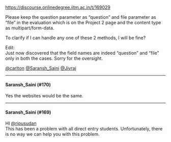 https://discourse.onlinedegree.iitm.ac.in/t/169029

Please keep the question parameter as “question” and file parameter as “file” in the evaluation which is on the Project 2 page and the content type as multipart/form-data.</p>
<p>To clarify if I can handle any one of these 2 methods, I will be fine?</p>
<p>Edit:<br/>
Just now discovered that the field names are indeed “question” and “file” only in both the cases. Sorry for the oversight.</p>
<p><a class="mention" href="/u/carlton">@carlton</a> <a class="mention" href="/u/saransh_saini">@Saransh_Saini</a> <a class="mention" href="/u/jivraj">@Jivraj</a></p><hr>

<h4>Saransh_Saini (#170)</h4>
<p>Yes the websites would be the same.</p><hr>

<h4>Saransh_Saini (#169)</h4>
<p>HI <a class="mention" href="/u/ripusudan">@ripusudan</a><br/>
This has been a problem with all direct entry students. Unfortunately, there is no way we can help you with this problem.